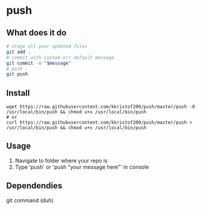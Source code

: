 # push

## What does it do
~~~~bash
# stage all your updated files
git add .
# commit with custom orr default message
git commit -m "$message"
# push
git push
~~~~

## Install
~~~~shell
wget https://raw.githubusercontent.com/kkristof200/push/master/push -O /usr/local/bin/push && chmod u+x /usr/local/bin/push
# or
curl https://raw.githubusercontent.com/kkristof200/push/master/push > /usr/local/bin/push && chmod u+x /usr/local/bin/push
~~~~

## Usage
1. Navigate to folder where your repo is
2. Type 'push' or 'push "your message here"' in console

## Dependendies
git command (duh)
